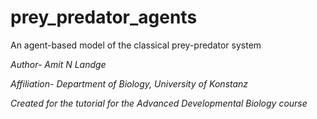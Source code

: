 # prey_predator_agents
An agent-based model of the classical prey-predator system

*Author- Amit N Landge*

*Affiliation- Department of Biology, University of Konstanz*

*Created for the tutorial for the Advanced Developmental Biology course*

